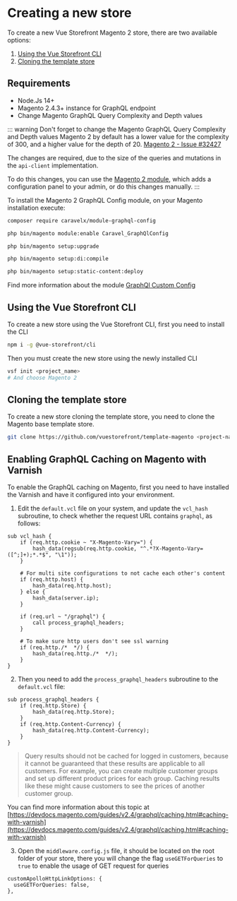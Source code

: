 # Creating a new store

To create a new Vue Storefront Magento 2 store, there are two available options:

1. [Using the Vue Storefront CLI](#using-the-vue-storefront-cli)
2. [Cloning the template store](#cloning-the-template-store)

## Requirements

- Node.Js 14+
- Magento 2.4.3+ instance for GraphQL endpoint
- Change Magento GraphQL Query Complexity and Depth values

::: warning Don't forget to change the Magento GraphQL Query Complexity and Depth values
Magento 2 by default has a lower value for the complexity of 300, and a higher value for the depth of 20. [Magento 2 - Issue #32427](https://github.com/magento/magento2/issues/32427#issuecomment-860478483)

The changes are required, due to the size of the queries and mutations in the `api-client` implementation.

To do this changes, you can use the [Magento 2 module](https://github.com/caravelx/module-graphql-config), which adds a configuration panel to your admin, or do this changes manually.
:::

To install the Magento 2 GraphQL Config module, on your Magento installation execute:

```bash
composer require caravelx/module-graphql-config

php bin/magento module:enable Caravel_GraphQlConfig

php bin/magento setup:upgrade

php bin/magento setup:di:compile

php bin/magento setup:static-content:deploy
```

Find more information about the module [GraphQl Custom Config](https://github.com/caravelx/module-graphql-config)

## Using the Vue Storefront CLI

To create a new store using the Vue Storefront CLI, first you need to install the CLI

```bash
npm i -g @vue-storefront/cli
```

Then you must create the new store using the newly installed CLI

```bash
vsf init <project_name>
# And choose Magento 2
```

## Cloning the template store

To create a new store cloning the template store, you need to clone the Magento base template store.

```bash
git clone https://github.com/vuestorefront/template-magento <project-name>
```

## Enabling GraphQL Caching on Magento with Varnish

To enable the GraphQL caching on Magento, first you need to have installed the Varnish and have it configured into your environment.

1. Edit the `default.vcl` file on your system, and update the `vcl_hash` subroutine, to check whether the request URL contains `graphql`, as follows:
```
sub vcl_hash {
    if (req.http.cookie ~ "X-Magento-Vary=") {
        hash_data(regsub(req.http.cookie, "^.*?X-Magento-Vary=([^;]+);*.*$", "\1"));
    }

    # For multi site configurations to not cache each other's content
    if (req.http.host) {
        hash_data(req.http.host);
    } else {
        hash_data(server.ip);
    }

    if (req.url ~ "/graphql") {
        call process_graphql_headers;
    }

    # To make sure http users don't see ssl warning
    if (req.http./*  */) {
        hash_data(req.http./*  */);
    }
}
```
2. Then you need to add the `process_graphql_headers` subroutine to the `default.vcl` file:
```
sub process_graphql_headers {
    if (req.http.Store) {
        hash_data(req.http.Store);
    }
    if (req.http.Content-Currency) {
        hash_data(req.http.Content-Currency);
    }
}
```
> Query results should not be cached for logged in customers, because it cannot be guaranteed that these results are applicable to all customers. For example, you can create multiple customer groups and set up different product prices for each group. Caching results like these might cause customers to see the prices of another customer group.

You can find more information about this topic at [https://devdocs.magento.com/guides/v2.4/graphql/caching.html#caching-with-varnish](https://devdocs.magento.com/guides/v2.4/graphql/caching.html#caching-with-varnish)

3. Open the `middleware.config.js` file, it should be located on the root folder of your store, there you will change the flag `useGETForQueries` to `true` to enable the usage of GET request for queries

```
customApolloHttpLinkOptions: {
  useGETForQueries: false,
},
```
